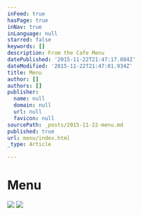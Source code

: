 ```yaml
---
inFeed: true
hasPage: true
inNav: true
inLanguage: null
starred: false
keywords: []
description: From the Cafe Menu
datePublished: '2015-11-22T21:47:17.084Z'
dateModified: '2015-11-22T21:47:01.934Z'
title: Menu
author: []
authors: []
publisher:
  name: null
  domain: null
  url: null
  favicon: null
sourcePath: _posts/2015-11-22-menu.md
published: true
url: menu/index.html
_type: Article

---
```

# Menu
![](https://the-grid-user-content.s3-us-west-2.amazonaws.com/012fd714-505a-46b5-ab42-476359a906e7.jpg)
![](https://the-grid-user-content.s3-us-west-2.amazonaws.com/1559d58d-bdb6-4be9-b4db-307ac76bd82f.jpg)
